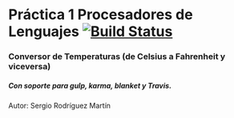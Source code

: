 # Práctica 1 Procesadores de Lenguajes [![Build Status](https://travis-ci.org/alu0100699968/PL_P1_Temperature.svg?branch=gh-pages)](https://travis-ci.org/alu0100699968/PL_P1_Temperature)
### Conversor de Temperaturas (de Celsius a Fahrenheit y viceversa)

##### Con soporte para gulp, karma, blanket y Travis.


Autor: Sergio Rodríguez Martín
